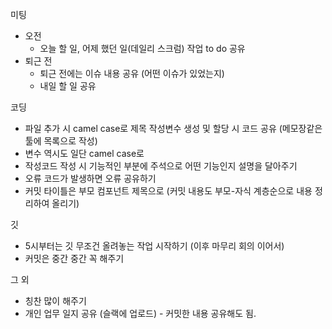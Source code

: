 미팅 
* 오전
    - 오늘 할 일, 어제 했던 일(데일리 스크럼) 작업 to do 공유
* 퇴근 전
    - 퇴근 전에는 이슈 내용 공유 (어떤 이슈가 있었는지)
    - 내일 할 일 공유

코딩
- 파일 추가 시 camel case로 제목 작성변수 생성 및 할당 시 코드 공유 (메모장같은 툴에 목록으로 작성)
- 변수 역시도 일단 camel case로
- 작성코드 작성 시 기능적인 부분에 주석으로 어떤 기능인지 설명을 달아주기
- 오류 코드가 발생하면 오류 공유하기
- 커밋 타이틀은 부모 컴포넌트 제목으로 (커밋 내용도 부모-자식 계층순으로 내용 정리하여 올리기)

깃
- 5시부터는 깃 무조건 올려놓는 작업 시작하기 (이후 마무리 회의 이어서)
- 커밋은 중간 중간 꼭 해주기

그 외 
- 칭찬 많이 해주기
- 개인 업무 일지 공유 (슬랙에 업로드) - 커밋한 내용 공유해도 됨.

